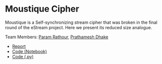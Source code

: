 # Moustique Cipher
Moustique is a Self-synchronizing stream cipher that was broken in the final round of the eStream project. Here we present its reduced size analogue.
 
Team Members: [Param Rathour](https://github.com/paramrathour), [Prathamesh Dhake](https://github.com/I-9028)

- [Report](Moustique_Cipher.pdf)
- [Code (Notebook)](Stream%20Cipher%20Generation.ipynb)
- [Code (.py)](Stream%20Cipher%20Generation.py)
